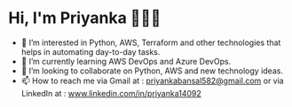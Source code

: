 # Hi, I'm Priyanka 👋👩‍💻

- 👀 I’m interested in Python, AWS, Terraform and other technologies that helps in automating day-to-day tasks.
- 🌱 I’m currently learning AWS DevOps and Azure DevOps.
- 💞️ I’m looking to collaborate on Python, AWS and new technology ideas.
- 📫 How to reach me via Gmail at : priyankabansal582@gmail.com or via LinkedIn at : www.linkedin.com/in/priyanka14092

<!---
priyanka14092/priyanka14092 is a ✨ special ✨ repository because its `README.md` (this file) appears on your GitHub profile.
You can click the Preview link to take a look at your changes.
--->
